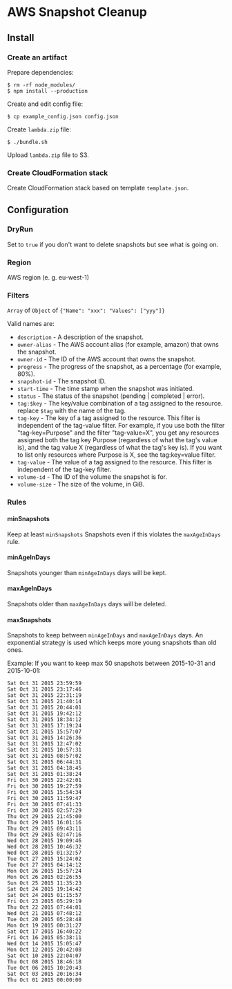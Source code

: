 # AWS Snapshot Cleanup

## Install

### Create an artifact

Prepare dependencies:

```
$ rm -rf node_modules/
$ npm install --production
```

Create and edit config file:

```
$ cp example_config.json config.json
```

Create `lambda.zip` file:

```
$ ./bundle.sh
```

Upload `lambda.zip` file to S3.

### Create CloudFormation stack

Create CloudFormation stack based on template `template.json`.

## Configuration

### DryRun

Set to `true` if you don't want to delete snapshots but see what is going on.

### Region

AWS region (e. g. eu-west-1)

### Filters

`Array` of `Object` of `{"Name": "xxx": "Values": ["yyy"]}`

Valid names are:

* `description` - A description of the snapshot.
* `owner-alias` - The AWS account alias (for example, amazon) that owns the snapshot.
* `owner-id` - The ID of the AWS account that owns the snapshot.
* `progress` - The progress of the snapshot, as a percentage (for example, 80%).
* `snapshot-id` - The snapshot ID.
* `start-time` - The time stamp when the snapshot was initiated.
* `status` - The status of the snapshot (pending | completed | error).
* `tag:$key` - The key/value combination of a tag assigned to the resource. replace `$tag` with the name of the tag.
* `tag-key` - The key of a tag assigned to the resource. This filter is independent of the tag-value filter. For example, if you use both the filter "tag-key=Purpose" and the filter "tag-value=X", you get any resources assigned both the tag key Purpose (regardless of what the tag's value is), and the tag value X (regardless of what the tag's key is). If you want to list only resources where Purpose is X, see the tag:key=value filter.
* `tag-value` - The value of a tag assigned to the resource. This filter is independent of the tag-key filter.
* `volume-id` - The ID of the volume the snapshot is for.
* `volume-size` - The size of the volume, in GiB.

### Rules

#### minSnapshots

Keep at least `minSnapshots` Snapshots even if this violates the `maxAgeInDays` rule.

#### minAgeInDays

Snapshots younger than `minAgeInDays` days will be kept.

#### maxAgeInDays

Snapshots older than `maxAgeInDays` days will be deleted.

#### maxSnapshots

Snapshots to keep between `minAgeInDays` and `maxAgeInDays` days. An exponential strategy is used which keeps more young snapshots than old ones.

Example: If you want to keep max 50 snapshots between 2015-10-31 and 2015-10-01:

```
Sat Oct 31 2015 23:59:59
Sat Oct 31 2015 23:17:46
Sat Oct 31 2015 22:31:19
Sat Oct 31 2015 21:40:14
Sat Oct 31 2015 20:44:01
Sat Oct 31 2015 19:42:12
Sat Oct 31 2015 18:34:12
Sat Oct 31 2015 17:19:24
Sat Oct 31 2015 15:57:07
Sat Oct 31 2015 14:26:36
Sat Oct 31 2015 12:47:02
Sat Oct 31 2015 10:57:31
Sat Oct 31 2015 08:57:02
Sat Oct 31 2015 06:44:31
Sat Oct 31 2015 04:18:45
Sat Oct 31 2015 01:38:24
Fri Oct 30 2015 22:42:01
Fri Oct 30 2015 19:27:59
Fri Oct 30 2015 15:54:34
Fri Oct 30 2015 11:59:47
Fri Oct 30 2015 07:41:33
Fri Oct 30 2015 02:57:29
Thu Oct 29 2015 21:45:00
Thu Oct 29 2015 16:01:16
Thu Oct 29 2015 09:43:11
Thu Oct 29 2015 02:47:16
Wed Oct 28 2015 19:09:46
Wed Oct 28 2015 10:46:32
Wed Oct 28 2015 01:32:57
Tue Oct 27 2015 15:24:02
Tue Oct 27 2015 04:14:12
Mon Oct 26 2015 15:57:24
Mon Oct 26 2015 02:26:55
Sun Oct 25 2015 11:35:23
Sat Oct 24 2015 19:14:42
Sat Oct 24 2015 01:15:57
Fri Oct 23 2015 05:29:19
Thu Oct 22 2015 07:44:01
Wed Oct 21 2015 07:48:12
Tue Oct 20 2015 05:28:48
Mon Oct 19 2015 00:31:27
Sat Oct 17 2015 16:40:22
Fri Oct 16 2015 05:38:11
Wed Oct 14 2015 15:05:47
Mon Oct 12 2015 20:42:08
Sat Oct 10 2015 22:04:07
Thu Oct 08 2015 18:46:18
Tue Oct 06 2015 10:20:43
Sat Oct 03 2015 20:16:34
Thu Oct 01 2015 00:00:00
```
